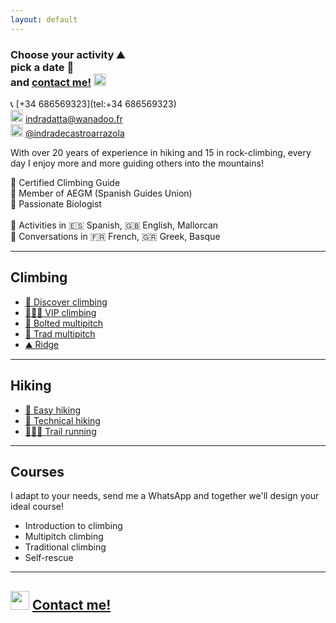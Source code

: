 ```yaml
---
layout: default
---
```


### Choose your activity :mountain: <br> pick a date :date: <br> and [contact me!](https://wa.me/+34686569323?text=Hi,%20I'm%20interested%20in%20doing%20a%20mountain%20activity%20with%20you.%0A%0AAre%20you%20available%20on%20the%20following%20date...) <img src="https://raw.githubusercontent.com/FortAwesome/Font-Awesome/6.x/svgs/brands/whatsapp.svg" width="20" height="20">

📞 [+34 686569323](tel:+34 686569323)<br>
<img src="https://raw.githubusercontent.com/FortAwesome/Font-Awesome/6.x/svgs/regular/envelope.svg" width="20" height="20"> [indradatta@wanadoo.fr](mailto:indradatta@wanadoo.fr)<br>
<img src="https://raw.githubusercontent.com/FortAwesome/Font-Awesome/6.x/svgs/brands/instagram.svg" width="20" height="20"> [@indradecastroarrazola](https://www.instagram.com/indradecastroarrazola/)<br>

With over 20 years of experience in hiking and 15 in rock-climbing, every day I enjoy more and more guiding others into the mountains!

📜 Certified Climbing Guide <br>
🪪 Member of AEGM (Spanish Guides Union) <br>
🦋 Passionate Biologist <br>
<br>
💬 Activities in 🇪🇸 Spanish, 🇬🇧 English, Mallorcan <br>
💬 Conversations in 🇫🇷 French, 🇬🇷 Greek, Basque

* * *

## Climbing
*    [🥇 Discover climbing](./activities/discover-climbing.md)
*    [🧗🏻‍♀️ VIP climbing](./activities/vip-climbing.md)
*    [🔩 Bolted multipitch](./activities/bolted-multipitch.md)
*    [💎 Trad multipitch](./activities/trad-multipitch.md)
*    [⛰️ Ridge](./activities/ridge.md)

* * *

## Hiking
*    [👟 Easy hiking](./activities/easy-hiking.md)
*    [🥾 Technical hiking](./activities/technical-hiking.md)
*    [🏃🏽‍♂️ Trail running](./activities/trail-running.md)

* * *

## Courses
I adapt to your needs, send me a WhatsApp and together we'll design your ideal course!
*    Introduction to climbing
*    Multipitch climbing
*    Traditional climbing
*    Self-rescue

* * *

## <img src="https://raw.githubusercontent.com/FortAwesome/Font-Awesome/6.x/svgs/brands/whatsapp.svg" width="30" height="30"> [Contact me!](https://wa.me/+34686569323?text=Hi,%20I'm%20interested%20in%20doing%20a%20mountain%20activity%20with%20you.%0A%0AAre%20you%20available%20on%20the%20following%20date...)


